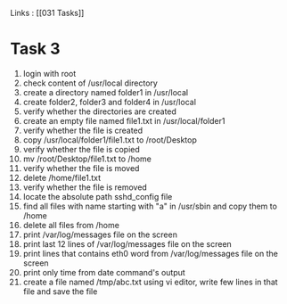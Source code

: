 Links : [[031 Tasks]]

# Task 3

1. login with root
2. check content of /usr/local directory
3. create a directory named folder1 in /usr/local
4. create folder2, folder3 and folder4 in /usr/local
5. verify whether the directories are created 
6. create an empty file named file1.txt in /usr/local/folder1
7. verify whether the file is created
8. copy /usr/local/folder1/file1.txt to /root/Desktop
9. verify whether the file is copied
10. mv /root/Desktop/file1.txt to /home
11. verify whether the file is moved
12. delete /home/file1.txt
13. verify whether the file is removed
14. locate the absolute path sshd_config file
15. find all files with name starting with "a" in /usr/sbin and copy them to /home
16. delete all files from /home
17. print /var/log/messages file on the screen
18. print last 12 lines of /var/log/messages file on the screen
19. print lines that contains eth0 word from /var/log/messages file on the screen
20. print only time from date command's output
21. create a file named /tmp/abc.txt using vi editor, write few lines in that file and save the file